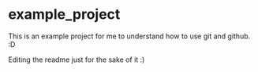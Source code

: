 # example_project

This is an example project for me to understand how to use git and github. :D

Editing the readme just for the sake of it :)

